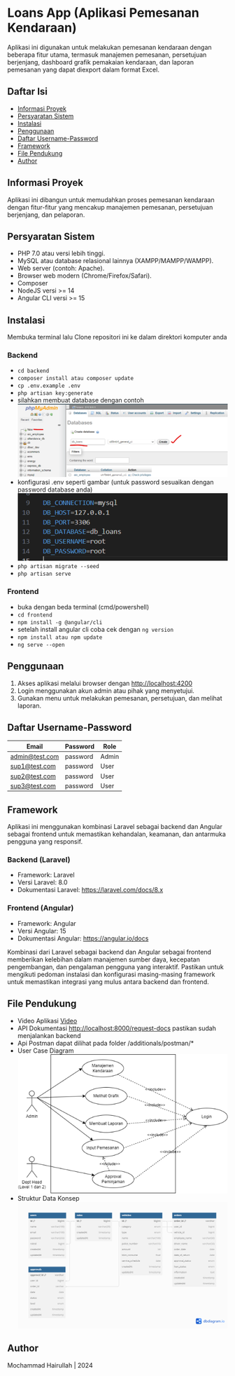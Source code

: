 # Loans App (Aplikasi Pemesanan Kendaraan)

Aplikasi ini digunakan untuk melakukan pemesanan kendaraan dengan beberapa fitur utama, termasuk manajemen pemesanan, persetujuan berjenjang, dashboard grafik pemakaian kendaraan, dan laporan pemesanan yang dapat diexport dalam format Excel.

## Daftar Isi

- [Informasi Proyek](#informasi-proyek)
- [Persyaratan Sistem](#persyaratan-sistem)
- [Instalasi](#instalasi)
- [Penggunaan](#penggunaan)
- [Daftar Username-Password](#daftar-username-password)
- [Framework](#framework)
- [File Pendukung](#file-pendukung)
- [Author](#Author)

## Informasi Proyek

Aplikasi ini dibangun untuk memudahkan proses pemesanan kendaraan dengan fitur-fitur yang mencakup manajemen pemesanan, persetujuan berjenjang, dan pelaporan.

## Persyaratan Sistem

- PHP 7.0 atau versi lebih tinggi.
- MySQL atau database relasional lainnya (XAMPP/MAMPP/WAMPP).
- Web server (contoh: Apache).
- Browser web modern (Chrome/Firefox/Safari).
- Composer
- NodeJS versi  >= 14
- Angular CLI versi >= 15

## Instalasi

Membuka terminal lalu
Clone repositori ini ke dalam direktori komputer anda

### Backend
- `cd backend`
- `composer install atau composer update` 
- `cp .env.example .env`
- `php artisan key:generate`
- silahkan membuat database dengan contoh
  <img src="./additionals/make-database.png">
- konfigurasi .env seperti gambar (untuk password sesuaikan dengan password database anda)
  <img src="./additionals/env-backend.png">
- `php artisan migrate --seed`
- `php artisan serve`

### Frontend
- buka dengan beda terminal (cmd/powershell)
- `cd frontend`
- `npm install -g @angular/cli`
- setelah install angular cli coba cek dengan
  `ng version`
- `npm install atau npm update`
- `ng serve --open`

## Penggunaan

1. Akses aplikasi melalui browser dengan [http://localhost:4200](http://localhost:4200)
2. Login menggunakan akun admin atau pihak yang menyetujui.
3. Gunakan menu untuk melakukan pemesanan, persetujuan, dan melihat laporan.

## Daftar Username-Password

| Email             | Password    | Role   |
| ----------------- | ----------- | ------ |
| admin@test.com    | password    | Admin  |
| sup1@test.com     | password    | User   |
| sup2@test.com     | password    | User   |
| sup3@test.com     | password    | User   |

## Framework

Aplikasi ini menggunakan kombinasi Laravel sebagai backend dan Angular sebagai frontend untuk memastikan kehandalan, keamanan, dan antarmuka pengguna yang responsif.

### Backend (Laravel)
- Framework: Laravel
- Versi Laravel: 8.0
- Dokumentasi Laravel: https://laravel.com/docs/8.x
### Frontend (Angular)
- Framework: Angular
- Versi Angular: 15
- Dokumentasi Angular: https://angular.io/docs

Kombinasi dari Laravel sebagai backend dan Angular sebagai frontend memberikan kelebihan dalam manajemen sumber daya, kecepatan pengembangan, dan pengalaman pengguna yang interaktif. Pastikan untuk mengikuti pedoman instalasi dan konfigurasi masing-masing framework untuk memastikan integrasi yang mulus antara backend dan frontend.

## File Pendukung

- Video Aplikasi [Video](https://youtu.be/-Qd7IZA-_eg)
- API Dokumentasi [http://localhost:8000/request-docs](http://localhost:8000/request-docs) pastikan sudah menjalankan backend
- Api Postman dapat dilihat pada folder /additionals/postman/*
- User Case Diagram <br/>
  <img src="./additionals/ucd.png">
- Struktur Data Konsep <br/>
  <img src="./additionals/pdm.png">
  

## Author

Mochammad Hairullah | 2024
